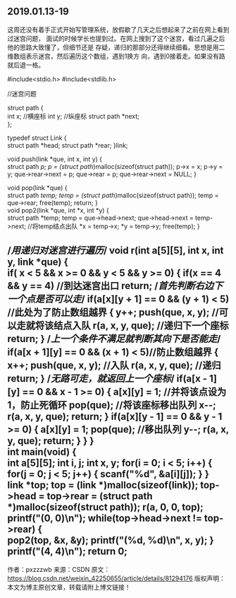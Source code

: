 ## 2019.01.13-19
  这周还没有着手正式开始写管理系统，放假歇了几天之后想起来了之前在网上看到过迷宫问题，
面试的时候学长也提到过。在网上搜到了这个迷宫，看过几遍之后他的思路大致懂了，但细节还是
存疑，递归的那部分还得继续细看。思想是用二维数组表示迷宫，然后遍历这个数组，遇到1换方
向，遇到0接着走。如果没有路就后退一格。

#include<stdio.h>
#include<stdlib.h>
     
//迷宫问题
     
struct path
{    
    int x;            //横座标
    int y;            //纵座标
    struct path *next;                                                                                                    
};   
     
typedef struct Link
{    
    struct path *head;
    struct path *rear;
}link;
     
void push(link *que, int x, int y)
{    
    struct path *p;
    p = (struct path*)malloc(sizeof(struct path));
    p->x = x;
    p->y = y;
    que->rear->next = p;
    que->rear = p;
    que->rear->next = NULL;
}    
     
void pop(link *que)
{    
	struct path *temp;
    temp = (struct path*)malloc(sizeof(struct path));
    temp = que->rear;
    free(temp);
    return;
}       
void pop2(link *que, int *x, int *y)
{       
    struct path *temp;
    temp = que->head->next;
    que->head->next = temp->next;      //将temp结点出队
    *x = temp->x;
    *y = temp->y;
    free(temp);
}       
        
/*用递归对迷宫进行遍历*/
void r(int a[5][5], int x, int y, link *que)
{   
    if( x < 5 && x >= 0 && y < 5 && y >= 0)
    {
        if(x == 4 && y == 4)  //到达迷宫出口
            return;
        /*首先判断右边下一个点是否可以走*/
        if(a[x][y + 1] == 0 && (y + 1) < 5) //此处为了防止数组越界
        {
            y++;
            push(que, x, y);   //可以走就将该结点入队
            r(a, x, y, que);   //递归下一个座标
            return;
        }
        /*上一个条件不满足就判断其向下是否能走*/
        if(a[x + 1][y] == 0 && (x + 1) < 5)//防止数组越界
        {
            x++;
            push(que, x, y);       //入队
            r(a, x, y, que);       //递归
            return;
        }
        /*无路可走，就返回上一个座标*/
        if(a[x - 1][y] == 0 && x - 1 >= 0)
        {
            a[x][y] = 1; //并将该点设为1，防止死循环
            pop(que);    //将该座标移出队列
            x--;
            r(a, x, y, que);
            return;
         }
        if(a[x][y - 1] == 0 && y - 1 >= 0)
        {
            a[x][y] = 1;
            pop(que); //移出队列
            y--;
            r(a, x, y, que);
            return;
        }
    }
}   
int main(void)
{   
    int a[5][5];
    int i, j;
    int x, y;
    for(i = 0; i < 5; i++)
    {  
        for(j = 0; j < 5; j++)
        {
            scanf("%d", &a[i][j]);
        }
    }  
    link *top;
    top = (link *)malloc(sizeof(link));
    top->head = top->rear = (struct path *)malloc(sizeof(struct path));
    r(a, 0, 0, top);
    printf("(0, 0)\n");
    while(top->head->next != top->rear)
    {  
        pop2(top, &x, &y);
        printf("(%d, %d)\n", x, y);
    }
    printf("(4, 4)\n");
    return 0;
--------------------- 
作者：pxzzzwb 
来源：CSDN 
原文：https://blog.csdn.net/weixin_42250655/article/details/81294176 
版权声明：本文为博主原创文章，转载请附上博文链接！
